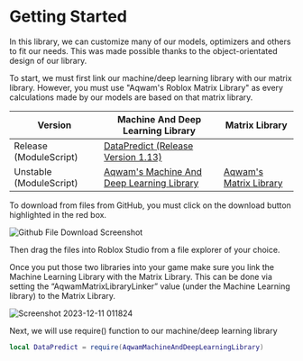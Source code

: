 # Getting Started

In this library, we can customize many of our models, optimizers and others to fit our needs. This was made possible thanks to the object-orientated design of our library.

To start, we must first link our machine/deep learning library with our matrix library. However, you must use "Aqwam's Roblox Matrix Library" as every calculations made by our models are based on that matrix library.

| Version                     | Machine And Deep Learning Library                                                                                                                                       | Matrix Library                                                                                                     |
|-----------------------------|-------------------------------------------------------------------------------------------------------------------------------------------------------------------------|--------------------------------------------------------------------------------------------------------------------|
| Release (ModuleScript)      | [DataPredict (Release Version 1.13)](https://github.com/AqwamCreates/DataPredict/blob/main/module_scripts/DataPredict%20%20-%20Release%20Version%201.13.rbxm)           |                                                                                                                    |
| Unstable (ModuleScript)     | [Aqwam's Machine And Deep Learning Library](https://github.com/AqwamCreates/DataPredict/blob/main/module_scripts/AqwamMachineAndDeepLearningLibrary.rbxm)               | [Aqwam's Matrix Library](https://github.com/AqwamCreates/MatrixL/blob/main/module_scripts/AqwamMatrixLibrary.rbxm) |

To download from files from GitHub, you must click on the download button highlighted in the red box.

![Github File Download Screenshot](https://github.com/AqwamCreates/DataPredict/assets/67371914/cdd701ba-daed-4ef4-9485-5c690077adf6)

Then drag the files into Roblox Studio from a file explorer of your choice.

Once you put those two libraries into your game make sure you link the Machine Learning Library with the Matrix Library. This can be done via setting the “AqwamMatrixLibraryLinker” value (under the Machine Learning library) to the Matrix Library.

![Screenshot 2023-12-11 011824](https://github.com/AqwamCreates/DataPredict/assets/67371914/f8dee5ef-edb0-455f-bf4a-5160ccbc35ef)

Next, we will use require() function to our machine/deep learning library

```lua
local DataPredict = require(AqwamMachineAndDeepLearningLibrary) 
```
